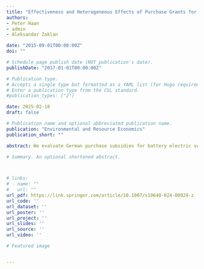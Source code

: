 ```yaml
---
title: "Effectiveness and Heterogeneous Effects of Purchase Grants for Electric Vehicles"
authors:
- Peter Haan
- admin
- Aleksandar Zaklan

date: "2015-09-01T00:00:00Z"
doi: ""

# Schedule page publish date (NOT publication's date).
publishDate: "2017-01-01T00:00:00Z"

# Publication type.
# Accepts a single type but formatted as a YAML list (for Hugo requirements).
# Enter a publication type from the CSL standard.
#publication_types: ["2"]

date: 2025-02-10
draft: false

# Publication name and optional abbreviated publication name.
publication: "Environmental and Resource Economics"
publication_short: ""

abstract: We evaluate German purchase subsidies for battery electric vehicles (BEVs) and plug-in hybrid electric vehicles (PHEVs) using data on new vehicle registrations in Germany during 2015-2022. We account for confounding time trends and interacting EU-level CO2 standards using neighboring countries as a control group. We find that 40% of BEV and 25% of PHEV registrations were subsidy-induced. The program had strong distributional effects, with greater uptake in wealthier and greener counties. We estimate implied abatement costs of 870 euro per ton of CO2 for BEVs and 2,470 euro for PHEVs, suggesting that policy makers should re-balance support schemes away from PHEVs.

# Summary. An optional shortened abstract.



# links:
# - name: ""
#   url: ""
url_pdf: https://link.springer.com/article/10.1007/s10640-024-00929-z
url_code: ''
url_dataset: ''
url_poster: ''
url_project: ''
url_slides: ''
url_source: ''
url_video: ''

# Featured image


---
```



